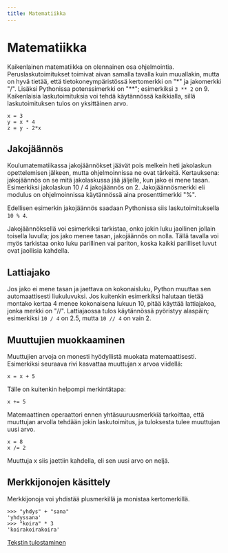 ```yaml
---
title: Matematiikka
---
```


# Matematiikka

Kaikenlainen matematiikka on olennainen osa ohjelmointia. Peruslaskutoimitukset toimivat aivan samalla tavalla kuin muuallakin, mutta on hyvä tietää, että tietokoneympäristössä kertomerkki on "\*" ja jakomerkki "/". Lisäksi Pythonissa potenssimerkki on "\*\*"; esimerkiksi `3 ** 2` on 9. Kaikenlaisia laskutoimituksia voi tehdä käytännössä kaikkialla, sillä laskutoimituksen tulos on yksittäinen arvo.

    x = 3
    y = x * 4
    z = y - 2*x

## Jakojäännös

Koulumatematiikassa jakojäännökset jäävät pois melkein heti jakolaskun opettelemisen jälkeen, mutta ohjelmoinnissa ne ovat tärkeitä. Kertauksena: jakojäännös on se mitä jakolaskussa jää jäljelle, kun jako ei mene tasan. Esimerkiksi jakolaskun 10 / 4 jakojäännös on 2. Jakojäännösmerkki eli modulus on ohjelmoinnissa käytännössä aina prosenttimerkki "%".

Edellisen esimerkin jakojäännös saadaan Pythonissa siis laskutoimituksella `10 % 4`.

Jakojäännöksellä voi esimerkiksi tarkistaa, onko jokin luku jaollinen jollain toisella luvulla; jos jako menee tasan, jakojäännös on nolla. Tällä tavalla voi myös tarkistaa onko luku parillinen vai pariton, koska kaikki parilliset luvut ovat jaollisia kahdella.

## Lattiajako

Jos jako ei mene tasan ja jaettava on kokonaisluku, Python muuttaa sen automaattisesti liukuluvuksi. Jos kuitenkin esimerkiksi halutaan tietää montako kertaa 4 menee kokonaisena lukuun 10, pitää käyttää lattiajakoa, jonka merkki on "//". Lattiajaossa tulos käytännössä pyöristyy alaspäin; esimerkiksi `10 / 4` on 2.5, mutta `10 // 4` on vain 2.

## Muuttujien muokkaaminen

Muuttujien arvoja on monesti hyödyllistä muokata matemaattisesti. Esimerkiksi seuraava rivi kasvattaa muuttujan x arvoa viidellä:

    x = x + 5

Tälle on kuitenkin helpompi merkintätapa:

    x += 5

Matemaattinen operaattori ennen yhtäsuuruusmerkkiä tarkoittaa, että muuttujan arvolla tehdään jokin laskutoimitus, ja tuloksesta tulee muuttujan uusi arvo.

    x = 8
    x /= 2

Muuttuja x siis jaettiin kahdella, eli sen uusi arvo on neljä.

## Merkkijonojen käsittely

Merkkijonoja voi yhdistää plusmerkillä ja monistaa kertomerkillä.

    >>> "yhdys" + "sana"
    'yhdyssana'
    >>> "koira" * 3
    'koirakoirakoira'

[Tekstin tulostaminen](../tulostaminen/)
